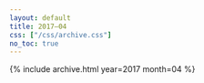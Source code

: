 ```yaml
---
layout: default
title: 2017–04
css: ["/css/archive.css"]
no_toc: true
---
```


{% include archive.html year=2017 month=04 %}
